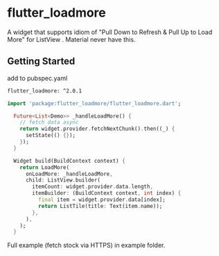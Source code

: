 # flutter_loadmore

A widget that supports idiom of "Pull Down to Refresh & Pull Up to Load More" for ListView .
Material never have this.

## Getting Started

add to pubspec.yaml
```txt
flutter_loadmore: ^2.0.1
```


```dart
import 'package:flutter_loadmore/flutter_loadmore.dart';

  Future<List<Demo>> _handleLoadMore() {
    // fetch data async
    return widget.provider.fetchNextChunk().then((_) {
      setState(() {});
    });
  }

  Widget build(BuildContext context) {
    return LoadMore(
      onLoadMore: _handleLoadMore,
      child: ListView.builder(
        itemCount: widget.provider.data.length,
        itemBuilder: (BuildContext context, int index) {
          final item = widget.provider.data[index];
          return ListTile(title: Text(item.name));
        },
      ),
    );
  }
```
Full example (fetch stock via HTTPS) in example folder.

